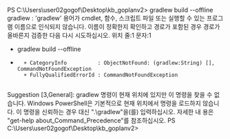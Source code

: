 PS C:\Users\user02gogof\Desktop\kb_goplanv2> gradlew build --offline
gradlew : 'gradlew' 용어가 cmdlet, 함수, 스크립트 파일 또는 실행할 수 있는 프로그램 이름으로 인식되지 않습니다. 이름이 정확한지 확인하고 경로가 포함된 경우 경로가 올바른지 검증한 다음 다시 시도하십시오.
위치 줄:1 문자:1                                                                           
+ gradlew build --offline                                                                  
+ ~~~~~~~                                                                                  
    + CategoryInfo          : ObjectNotFound: (gradlew:String) [], CommandNotFoundException
    + FullyQualifiedErrorId : CommandNotFoundException                                     
                                                                                           

Suggestion [3,General]: gradlew 명령이 현재 위치에 있지만 이 명령을 찾을 수 없습니다. Windows PowerShell은 기본적으로 현재 위치에서 명령을 로드하지 않습니다. 이 명령을 신뢰하는 경우 대신 ".\gradlew"을(를) 입력하십시오. 자세한 내
용은 "get-help about_Command_Precedence"를 참조하십시오.
PS C:\Users\user02gogof\Desktop\kb_goplanv2>
